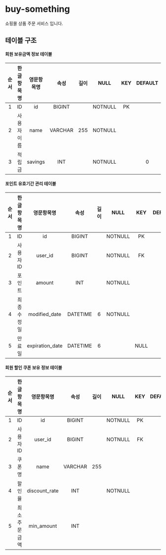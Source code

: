 # buy-something
쇼핑몰 상품 주문 서비스 입니다. 

## 테이블 구조

#### 회원 보유금액 정보 테이블

| 순서 | 한글항목명 | 영문항목명 | 속성 | 길이 | NULL | KEY | DEFAULT | Extra |
| :--: | :--------: | :-------: | :--: | :--: | :--: | :-: | :-----: | :---: |
| 1 | ID | id | BIGINT | | NOTNULL | PK | | auto_increment |
| 2 | 사용자이름 | name | VARCHAR | 255 | NOTNULL | | | | 
| 3 | 적립금 | savings | INT | | NOTNULL | | 0 | |

#### 포인트 유효기간 관리 테이블

| 순서 | 한글항목명 | 영문항목명 | 속성 | 길이 | NULL | KEY | DEFAULT | Extra |
| :--: | :--------: | :-------: | :--: | :--: | :--: | :-: | :-----: | :---: |
| 1 | ID | id | BIGINT | | NOTNULL | PK | | auto_increment |
| 2 | 사용자ID | user_id | BIGINT | | NOTNULL | FK | | | 
| 3 | 포인트 | amount | INT | | NOTNULL | | | |
| 4 | 최종수정일 | modified_date | DATETIME | 6 | NOTNULL | | |
| 5 | 만료일 | expiration_date | DATETIME | 6 | | NULL | | 

#### 회원 할인 쿠폰 보유 정보 테이블

| 순서 | 한글항목명 | 영문항목명 | 속성 | 길이 | NULL | KEY | DEFAULT | Extra |
| :--: | :--------: | :-------: | :--: | :--: | :--: | :-: | :-----: | :---: |
| 1 | ID | id | BIGINT | | NOTNULL | PK | | auto_increment |
| 2 | 사용자ID | user_id | BIGINT | | NOTNULL | FK | | | 
| 3 | 쿠폰명 | name | VARCHAR | 255 | | | | |
| 4 | 할인율 | discount_rate | INT | | NOTNULL | | |
| 5 | 최소주문금액 | min_amount | INT | | | | | 
